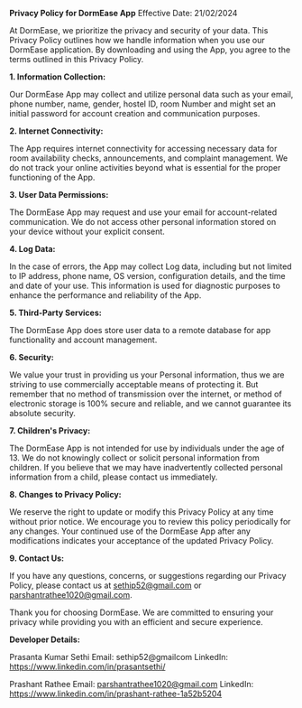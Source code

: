 ****Privacy Policy for DormEase App****
Effective Date: 21/02/2024

At DormEase, we prioritize the privacy and security of your data. This Privacy Policy outlines how we handle information when you use our DormEase application. By downloading and using the App, you agree to the terms outlined in this Privacy Policy.

**1. Information Collection:**

Our DormEase App may collect and utilize personal data such as your email, phone number, name, gender, hostel ID, room Number and might set an initial password for account creation and communication purposes. 

**2. Internet Connectivity:**

The App requires internet connectivity for accessing necessary data for room availability checks, announcements, and complaint management. We do not track your online activities beyond what is essential for the proper functioning of the App.

**3. User Data Permissions:**

The DormEase App may request and use your email for account-related communication. We do not access other personal information stored on your device without your explicit consent.

**4. Log Data:**

In the case of errors, the App may collect Log data, including but not limited to IP address, phone name, OS version, configuration details, and the time and date of your use. This information is used for diagnostic purposes to enhance the performance and reliability of the App.

**5. Third-Party Services:**

The DormEase App does store user data to a remote database for app functionality and account management.

**6. Security:**

We value your trust in providing us your Personal information, thus we are striving to use commercially acceptable means of protecting it. But remember that no method of transmission over the internet, or method of electronic storage is 100% secure and reliable, and we cannot guarantee its absolute security.


**7. Children's Privacy:**

The DormEase App is not intended for use by individuals under the age of 13. We do not knowingly collect or solicit personal information from children. If you believe that we may have inadvertently collected personal information from a child, please contact us immediately.

**8. Changes to Privacy Policy:**

We reserve the right to update or modify this Privacy Policy at any time without prior notice. We encourage you to review this policy periodically for any changes. Your continued use of the DormEase App after any modifications indicates your acceptance of the updated Privacy Policy.



**9. Contact Us:**

If you have any questions, concerns, or suggestions regarding our Privacy Policy, please contact us at sethip52@gmail.com or parshantrathee1020@gmail.com.

Thank you for choosing DormEase. We are committed to ensuring your privacy while providing you with an efficient and secure experience.

**Developer Details:**

Prasanta Kumar Sethi
Email: sethip52@gmailcom
LinkedIn: https://www.linkedin.com/in/prasantsethi/


Prashant Rathee
Email: parshantrathee1020@gmail.com
LinkedIn: https://www.linkedin.com/in/prashant-rathee-1a52b5204

	

